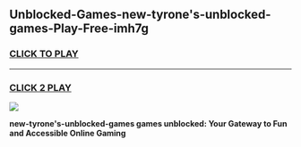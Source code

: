 
## Unblocked-Games-new-tyrone's-unblocked-games-Play-Free-imh7g
<h3>
<a href="https://premium76.site?title=new-tyrone's-unblocked-games&ref=09A">CLICK TO PLAY</a></h3>
<hr>

<h3>
<a href="https://premium76.site?title=new-tyrone's-unblocked-games&ref=09A">CLICK 2 PLAY</a>
  
</h3>

<a href="https://premium76.site?title=new-tyrone's-unblocked-games&ref=09A"><img src="https://clearcache.store/games.png"></a>


**new-tyrone's-unblocked-games games unblocked: Your Gateway to Fun and Accessible Online Gaming**
